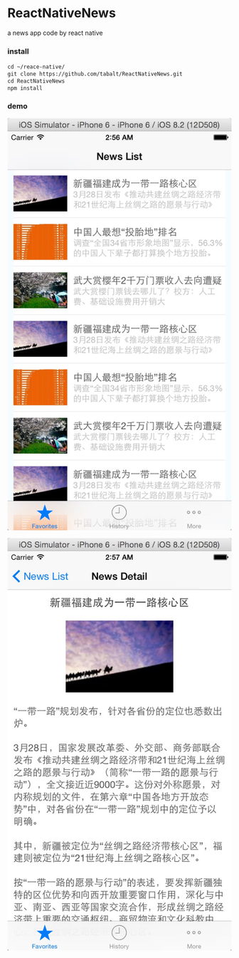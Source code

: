 # ReactNativeNews
a news app code by react native


### install

    cd ~/reace-native/
    git clone https://github.com/tabalt/ReactNativeNews.git
    cd ReactNativeNews
    npm install


### demo

![demo 1](demo/images/1.png)

![demo 2](demo/images/2.png)


